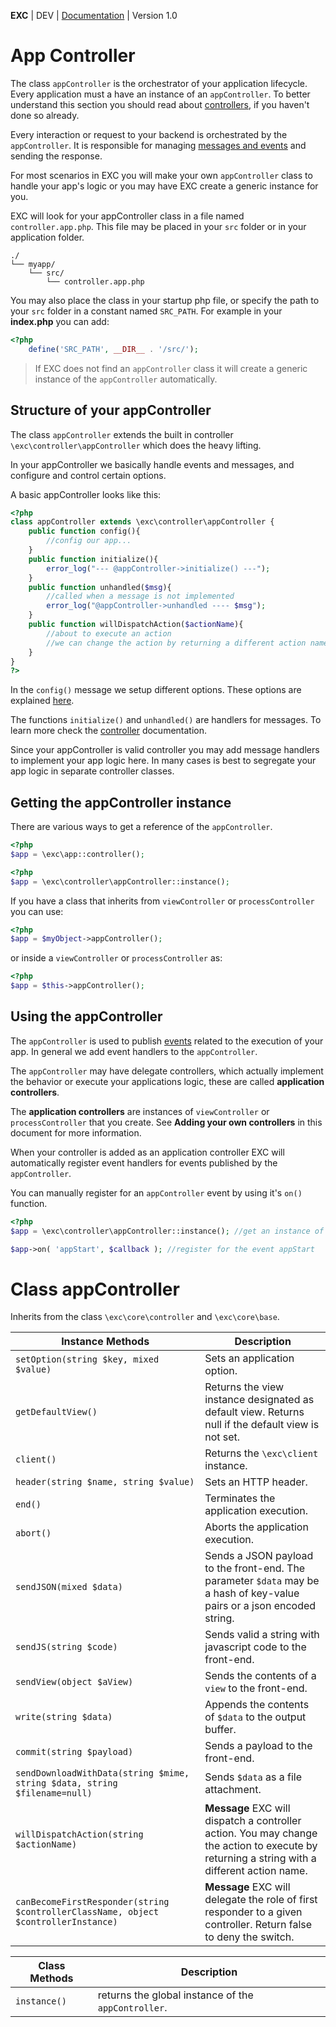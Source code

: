 **EXC** | DEV | [Documentation](./doc_index.md) | Version 1.0<BR>

# App Controller #

The class `appController` is the orchestrator of your application lifecycle. Every application must a have an instance of an `appController`. To better understand this section you should read about [controllers](./doc_server_controllers.md), if you haven't done so already.

Every interaction or request to your backend is orchestrated by the `appController`. It is responsible for managing [messages and events](./doc_server_events.md) and sending the response.

For most scenarios in EXC you will make your own `appController` class to handle your app's logic or you may have EXC create a generic instance for you.


EXC will look for your appController class in a file named `controller.app.php`.  This file may be placed in your `src` folder or in your application folder.
```
./
└── myapp/
    └── src/
	    └── controller.app.php
```

You may also place the class in your startup php file, or specify the path to your `src` folder in a constant named `SRC_PATH`. For example in your **index.php** you can add:

```PHP
<?php
	define('SRC_PATH', __DIR__ . '/src/');

```

> If EXC does not find an `appController` class it will create a generic instance of the `appController` automatically.

## Structure of your appController ##

The class `appController` extends the built in controller `\exc\controller\appController` which does the heavy lifting.

In your appController we basically handle events and messages, and configure and control certain options.

A basic appController looks like this:

```php
<?php
class appController extends \exc\controller\appController {
	public function config(){
		//config our app...
	}
	public function initialize(){
		error_log("--- @appController->initialize() ---");
	}
	public function unhandled($msg){
		//called when a message is not implemented
		error_log("@appController->unhandled ---- $msg");
	}
	public function willDispatchAction($actionName){
		//about to execute an action
		//we can change the action by returning a different action name here
	}
}
?>
```

In the `config()` message we setup different options. These options are explained [here](./doc_server_config.md).

The functions `initialize()` and `unhandled()` are handlers for messages. To learn more check the [controller](./doc_server_controllers.md) documentation.

Since your appController is valid controller you may add message handlers to implement your app logic here. In many cases is best to segregate your app logic in separate controller classes.

## Getting the appController instance ##

There are various ways to get a reference of the `appController`.

```PHP
<?php
$app = \exc\app::controller();
```

```PHP
<?php
$app = \exc\controller\appController::instance();
```

If you have a class that inherits from `viewController` or `processController` you can use:
```PHP
<?php
$app = $myObject->appController();
```
or inside a `viewController` or `processController` as:
```PHP
<?php
$app = $this->appController();
```

## Using the appController ##

The `appController` is used to publish [events](./doc_server_events.md) related to the execution of your app. In general we add event handlers to the `appController`.

The `appController` may have delegate controllers, which actually implement the behavior or execute your applications logic, these are called **application controllers**.

The **application controllers** are instances of `viewController` or `processController` that you create. See **Adding your own controllers** in this document for more information.

When your controller is added as an application controller EXC will automatically register event handlers for events published by the `appController`.

You can manually register for an `appController` event by using it's `on()` function.

```php
<?php
$app = \exc\controller\appController::instance(); //get an instance of the app controller

$app->on( 'appStart', $callback ); //register for the event appStart
```

# Class appController #

Inherits from the class `\exc\core\controller` and `\exc\core\base`.

| Instance Methods | Description |
| -- | -- |
| `setOption(string $key, mixed $value)` | Sets an application option. |
| `getDefaultView()` | Returns the view instance designated as default view. Returns null if the default view is not set. |
| `client()` | Returns the `\exc\client` instance. |
| `header(string $name, string $value)` | Sets an HTTP header. |
| `end()` | Terminates the application execution. |
| `abort()` | Aborts the application execution. |
| `sendJSON(mixed $data)` | Sends a JSON payload to the front-end. The parameter `$data` may be a hash of key-value pairs or a json encoded string. |
| `sendJS(string $code)` | Sends valid a string with javascript code to the front-end. |
| `sendView(object $aView)` | Sends the contents of a `view` to the front-end. |
| `write(string $data)` | Appends the contents of `$data` to the output buffer. |
| `commit(string $payload)` | Sends a payload to the front-end. |
| `sendDownloadWithData(string $mime, string $data, string $filename=null)` | Sends `$data` as a file attachment. |
| `willDispatchAction(string $actionName)` | **Message** EXC will dispatch a controller action. You may change the action to execute by returning a string with a different action name. |
| `canBecomeFirstResponder(string $controllerClassName, object $controllerInstance)` | **Message** EXC will delegate the role of first responder to a given controller. Return false to deny the switch. |

| Class Methods | Description |
| -- | -- |
| `instance()` | returns the global instance of the `appController`. |
